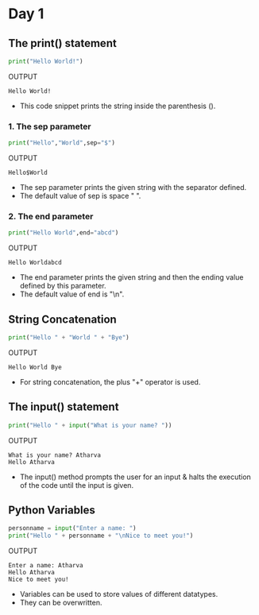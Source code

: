 # Day 1

## The print() statement

```python
print("Hello World!")
```

OUTPUT

```
Hello World!
```

-   This code snippet prints the string inside the parenthesis ().

### 1. The sep parameter

```python
print("Hello","World",sep="$")
```

OUTPUT

```
Hello$World
```

-   The sep parameter prints the given string with the separator defined.
-   The default value of sep is space " ".

### 2. The end parameter

```python
print("Hello World",end="abcd")
```

OUTPUT

```
Hello Worldabcd
```

-   The end parameter prints the given string and then the ending value defined by this parameter.
-   The default value of end is "\n".

## String Concatenation

```python
print("Hello " + "World " + "Bye")
```

OUTPUT

```
Hello World Bye
```

-   For string concatenation, the plus "+" operator is used.

## The input() statement

```python
print("Hello " + input("What is your name? "))
```

OUTPUT

```
What is your name? Atharva
Hello Atharva
```

-   The input() method prompts the user for an input & halts the execution of the code until the input is given.

## Python Variables

```python
personname = input("Enter a name: ")
print("Hello " + personname + "\nNice to meet you!")
```

OUTPUT

```
Enter a name: Atharva
Hello Atharva
Nice to meet you!
```

-   Variables can be used to store values of different datatypes.
-   They can be overwritten.
